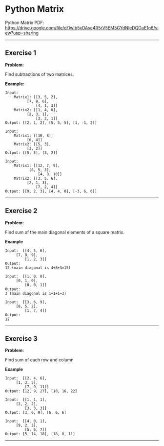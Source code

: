 # Python Matrix

Python Matrix PDF:
https://drive.google.com/file/d/1wIb5xDAse4R5rV5EM5GYdNIeDQOaE1q6/view?usp=sharing


---

## Exercise 1

**Problem:**

Find subtractions of two matrices.

**Example:**

	Input:
		Matrix1: [[3, 5, 2], 
	 		  [7, 8, 6], 
	     		  [4, 1, 3]]
		Matrix2: [[1, 4, 0], 
	 		  [2, 3, 1], 
	     		  [3, 2, 1]]
	Output: [[2, 1, 2], [5, 5, 5], [1, -1, 2]]
	
	Input:
		Matrix1: [[10, 8], 
	 		  [6, 4]]
		Matrix2: [[5, 3], 
	 		  [3, 2]]
	Output: [[5, 5], [3, 2]]
 
	Input:
		Matrix1: [[12, 7, 9], 
	 		   [6, 5, 3], 
	      		   [4, 8, 10]]
		Matrix2: [[3, 5, 6], 
	 		  [2, 1, 3], 
	     		  [7, 2, 4]]
	Output: [[9, 2, 3], [4, 4, 0], [-3, 6, 6]]

---

## Exercise 2

**Problem:**

Find sum of the main diagonal elements of a square matrix.

**Example**

	Input:  [[4, 5, 6], 
 		 [7, 8, 9], 
    		 [1, 2, 3]]
	Output:
	15 (main diagonal is 4+8+3=15)
 
	Input:  [[1, 0, 0], 
 		 [0, 1, 0], 
    		 [0, 0, 1]]
	Output:
	3 (main diagonal is 1+1+1=3)
	
 	Input:  [[3, 6, 9],
  		 [8, 5, 2], 
     		 [1, 7, 4]]
	Output:
	12 



---

## Exercise 3

**Problem:**

Find sum of each row and column

**Example**

	Input:  [[2, 4, 6],
 		 [1, 3, 5], 
    		 [7, 9, 11]]
	Output: [12, 9, 27], [10, 16, 22]
	
 	Input:  [[1, 1, 1], 
 		 [2, 2, 2], 
    		 [3, 3, 3]]
	Output: [3, 6, 9], [6, 6, 6]
	
 	Input:  [[4, 0, 1], 
 		 [9, 2, 3], 
    		 [5, 6, 7]]
	Output: [5, 14, 18], [18, 8, 11]
 
---


